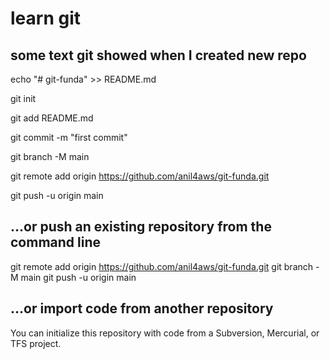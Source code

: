 # learn git

## some text git showed when I created new repo

echo "# git-funda" >> README.md 

git init

git add README.md

git commit -m "first commit"

git branch -M main

git remote add origin https://github.com/anil4aws/git-funda.git

git push -u origin main


## …or push an existing repository from the command line
git remote add origin https://github.com/anil4aws/git-funda.git
git branch -M main
git push -u origin main

## …or import code from another repository
You can initialize this repository with code from a Subversion, Mercurial, or TFS project.
